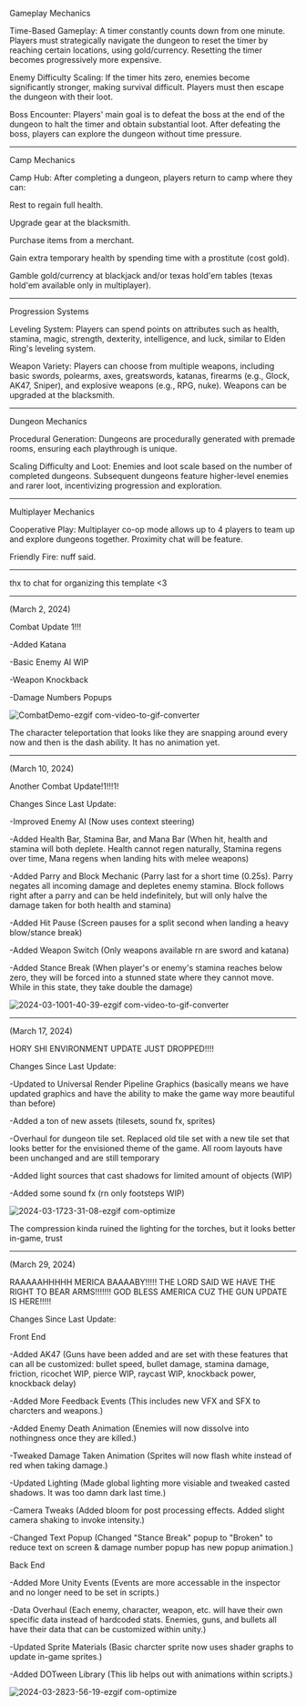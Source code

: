 Gameplay Mechanics

Time-Based Gameplay: A timer constantly counts down from one minute. Players must strategically navigate the dungeon to reset the timer by reaching certain locations, using gold/currency. Resetting the timer becomes progressively more expensive.

Enemy Difficulty Scaling: If the timer hits zero, enemies become significantly stronger, making survival difficult. Players must then escape the dungeon with their loot.

Boss Encounter: Players' main goal is to defeat the boss at the end of the dungeon to halt the timer and obtain substantial loot. After defeating the boss, players can explore the dungeon without time pressure.

_________________________________________________________________________
Camp Mechanics

Camp Hub: After completing a dungeon, players return to camp where they can:

Rest to regain full health.

Upgrade gear at the blacksmith.

Purchase items from a merchant.

Gain extra temporary health by spending time with a prostitute (cost gold).

Gamble gold/currency at blackjack and/or texas hold'em tables (texas hold'em available only in multiplayer).

_________________________________________________________________________
Progression Systems

Leveling System: Players can spend points on attributes such as health, stamina, magic, strength, dexterity, intelligence, and luck, similar to Elden Ring's leveling system.

Weapon Variety: Players can choose from multiple weapons, including basic swords, polearms, axes, greatswords, katanas, firearms (e.g., Glock, AK47, Sniper), and explosive weapons (e.g., RPG, nuke). Weapons can be upgraded at the blacksmith.

_________________________________________________________________________
Dungeon Mechanics

Procedural Generation: Dungeons are procedurally generated with premade rooms, ensuring each playthrough is unique.

Scaling Difficulty and Loot: Enemies and loot scale based on the number of completed dungeons. Subsequent dungeons feature higher-level enemies and rarer loot, incentivizing progression and exploration.

_________________________________________________________________________
Multiplayer Mechanics

Cooperative Play: Multiplayer co-op mode allows up to 4 players to team up and explore dungeons together. Proximity chat will be feature.

Friendly Fire: nuff said.

_________________________________________________________________________
thx to chat for organizing this template <3

_________________________________________________________________________
(March 2, 2024)

Combat Update 1!!!

-Added Katana

-Basic Enemy AI WIP

-Weapon Knockback

-Damage Numbers Popups

![CombatDemo-ezgif com-video-to-gif-converter](https://github.com/BrandonLeho/2D-Dungeon-Crawler/assets/89223038/7df759ee-03dd-4f42-85bd-f6c8f6026f99)

The character teleportation that looks like they are snapping around every now and then is the dash ability. It has no animation yet.

_________________________________________________________________________
(March 10, 2024)

Another Combat Update!1!!!1!

Changes Since Last Update:

-Improved Enemy AI (Now uses context steering)

-Added Health Bar, Stamina Bar, and Mana Bar (When hit, health and stamina will both deplete. Health cannot regen naturally, Stamina regens over time, Mana regens when landing hits with melee weapons)

-Added Parry and Block Mechanic (Parry last for a short time (0.25s). Parry negates all incoming damage and depletes enemy stamina. Block follows right after a parry and can be held indefinitely, but will only halve the damage taken for both health and stamina)

-Added Hit Pause (Screen pauses for a split second when landing a heavy blow/stance break)

-Added Weapon Switch (Only weapons available rn are sword and katana)

-Added Stance Break (When player's or enemy's stamina reaches below zero, they will be forced into a stunned state where they cannot move. While in this state, they take double the damage)

![2024-03-1001-40-39-ezgif com-video-to-gif-converter](https://github.com/BrandonLeho/2D-Dungeon-Crawler/assets/89223038/d8a978e2-7d8b-45b4-a4ac-414693b4ad49)

_________________________________________________________________________
(March 17, 2024)

HORY SHI ENVIRONMENT UPDATE JUST DROPPED!!!!

Changes Since Last Update:

-Updated to Universal Render Pipeline Graphics (basically means we have updated graphics and have the ability to make the game way more beautiful than before)

-Added a ton of new assets (tilesets, sound fx, sprites)

-Overhaul for dungeon tile set. Replaced old tile set with a new tile set that looks better for the envisioned theme of the game. All room layouts have been unchanged and are still temporary

-Added light sources that cast shadows for limited amount of objects (WIP)

-Added some sound fx (rn only footsteps WIP)

![2024-03-1723-31-08-ezgif com-optimize](https://github.com/BrandonLeho/2D-Dungeon-Crawler/assets/89223038/addf894b-0b94-4596-b4c0-cd51c5420d37)

The compression kinda ruined the lighting for the torches, but it looks better in-game, trust

_________________________________________________________________________
(March 29, 2024)

RAAAAAHHHHH MERICA BAAAABY!!!!! THE LORD SAID WE HAVE THE RIGHT TO BEAR ARMS!!!!!!! GOD BLESS AMERICA CUZ THE GUN UPDATE IS HERE!!!!!

Changes Since Last Update:

Front End

-Added AK47 (Guns have been added and are set with these features that can all be customized: bullet speed, bullet damage, stamina damage, friction, ricochet WIP, pierce WIP, raycast WIP, knockback power, knockback delay)

-Added More Feedback Events (This includes new VFX and SFX to charcters and weapons.)

-Added Enemy Death Animation (Enemies will now dissolve into nothingness once they are killed.)

-Tweaked Damage Taken Animation (Sprites will now flash white instead of red when taking damage.)

-Updated Lighting (Made global lighting more visiable and tweaked casted shadows. It was too damn dark last time.)

-Camera Tweaks (Added bloom for post processing effects. Added slight camera shaking to invoke intensity.)

-Changed Text Popup (Changed "Stance Break" popup to "Broken" to reduce text on screen & damage number popup has new popup animation.)

Back End

-Added More Unity Events (Events are more accessable in the inspector and no longer need to be set in scripts.)

-Data Overhaul (Each enemy, character, weapon, etc. will have their own specific data instead of hardcoded stats. Enemies, guns, and bullets all have their data that can be customized within unity.)

-Updated Sprite Materials (Basic charcter sprite now uses shader graphs to update in-game sprites.)

-Added DOTween Library (This lib helps out with animations within scripts.)

![2024-03-2823-56-19-ezgif com-optimize](https://github.com/BrandonLeho/2D-Dungeon-Crawler/assets/89223038/89891a47-91a0-46d7-9567-88f58fe1798b)



